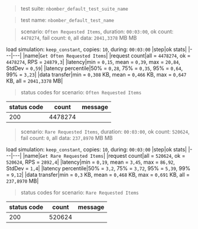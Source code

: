 > test suite: `nbomber_default_test_suite_name`

> test name: `nbomber_default_test_name`

> scenario: `Often Requested Items`, duration: `00:03:00`, ok count: `4478274`, fail count: `0`, all data: `2041,3378` MB MB

load simulation: `keep_constant`, copies: `10`, during: `00:03:00`
|step|ok stats|
|---|---|
|name|`Get Often Requested Items`|
|request count|all = `4478274`, ok = `4478274`, RPS = `24879,3`|
|latency|min = `0,15`, mean = `0,39`, max = `20,84`, StdDev = `0,59`|
|latency percentile|50% = `0,28`, 75% = `0,35`, 95% = `0,64`, 99% = `3,23`|
|data transfer|min = `0,308` KB, mean = `0,466` KB, max = `0,647` KB, all = `2041,3378` MB|
> status codes for scenario: `Often Requested Items`

|status code|count|message|
|---|---|---|
|200|4478274||

> scenario: `Rare Requested Items`, duration: `00:03:00`, ok count: `520624`, fail count: `0`, all data: `237,8970` MB MB

load simulation: `keep_constant`, copies: `10`, during: `00:03:00`
|step|ok stats|
|---|---|
|name|`Get Rare Requested Items`|
|request count|all = `520624`, ok = `520624`, RPS = `2892,4`|
|latency|min = `0,19`, mean = `3,45`, max = `86,92`, StdDev = `1,4`|
|latency percentile|50% = `3,2`, 75% = `3,72`, 95% = `5,39`, 99% = `9,12`|
|data transfer|min = `0,3` KB, mean = `0,468` KB, max = `0,691` KB, all = `237,8970` MB|
> status codes for scenario: `Rare Requested Items`

|status code|count|message|
|---|---|---|
|200|520624||

